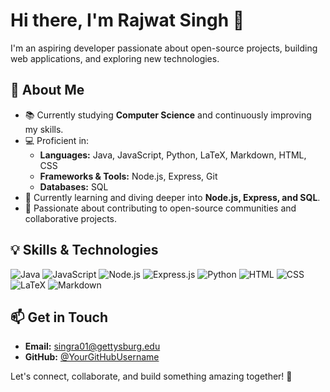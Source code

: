 # Hi there, I'm Rajwat Singh 👋

I'm an aspiring developer passionate about open-source projects, building web applications, and exploring new technologies. 

## 🚀 About Me
- 📚 Currently studying **Computer Science** and continuously improving my skills.
- 💻 Proficient in:
  - **Languages:** Java, JavaScript, Python, LaTeX, Markdown, HTML, CSS
  - **Frameworks & Tools:** Node.js, Express, Git
  - **Databases:** SQL
- 🌱 Currently learning and diving deeper into **Node.js, Express, and SQL**.
- 🔭 Passionate about contributing to open-source communities and collaborative projects.

## 💡 Skills & Technologies

![Java](https://img.shields.io/badge/-Java-007396?logo=java&logoColor=white&style=for-the-badge)
![JavaScript](https://img.shields.io/badge/-JavaScript-F7DF1E?logo=javascript&logoColor=black&style=for-the-badge)
![Node.js](https://img.shields.io/badge/-Node.js-339933?logo=node.js&logoColor=white&style=for-the-badge)
![Express.js](https://img.shields.io/badge/-Express-000000?logo=express&logoColor=white&style=for-the-badge)
![Python](https://img.shields.io/badge/-Python-3776AB?logo=python&logoColor=white&style=for-the-badge)
![HTML](https://img.shields.io/badge/-HTML5-E34F26?logo=html5&logoColor=white&style=for-the-badge)
![CSS](https://img.shields.io/badge/-CSS3-1572B6?logo=css3&logoColor=white&style=for-the-badge)
![LaTeX](https://img.shields.io/badge/-LaTeX-008080?logo=latex&logoColor=white&style=for-the-badge)
![Markdown](https://img.shields.io/badge/-Markdown-000000?logo=markdown&logoColor=white&style=for-the-badge)

## 📫 Get in Touch
- **Email:** [singra01@gettysburg.edu](mailto:singra01@gettysburg.edu)
- **GitHub:** [@YourGitHubUsername](https://github.com/YourGitHubUsername)

Let's connect, collaborate, and build something amazing together! 🚀
